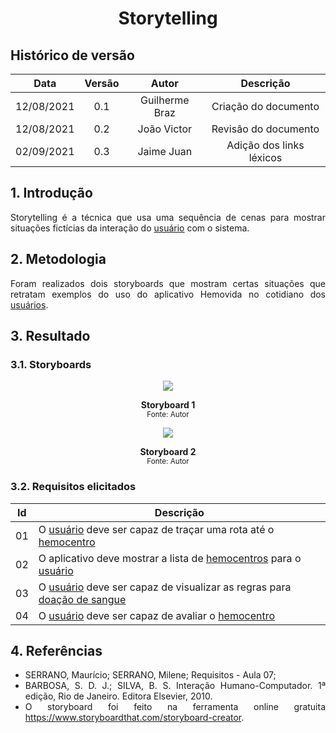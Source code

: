 # <center> Storytelling

## Histórico de versão
| Data | Versão | Autor | Descrição |
| :-:|:-:|:-:|:-: |
| 12/08/2021 | 0.1 | Guilherme Braz | Criação do documento |
| 12/08/2021 | 0.2 | João Victor | Revisão do documento |
| 02/09/2021 | 0.3 | Jaime Juan | Adição dos links léxicos |

<div align="justify">

## 1. Introdução
Storytelling é a técnica que usa uma sequência de cenas para mostrar situações fictícias da interação do [usuário](./modelagem/lexico?id=usuário) com o sistema.

## 2. Metodologia 

Foram realizados dois storyboards que mostram certas situações que retratam exemplos do uso do aplicativo Hemovida no cotidiano dos [usuários](./modelagem/lexico?id=usuário).

## 3. Resultado

### 3.1. Storyboards
<p align='center'>
    <img src='images/tira1.png'>
    <figcaption align='center'>
        <b>Storyboard 1</b>
        <br>
        <small>Fonte: Autor</small>
    </figcaption>
</p>

<p align='center'>
    <img src='images/tira2.png'>
    <figcaption align='center'>
        <b>Storyboard 2</b>
        <br>
        <small>Fonte: Autor</small>
    </figcaption>
</p>

### 3.2. Requisitos elicitados

| Id | Descrição |
| -- | --------- |
| 01 | O  [usuário](./modelagem/lexico?id=usuário) deve ser capaz de traçar uma rota até o [hemocentro](./modelagem/lexico?id=hemocentro) |
| 02 | O aplicativo deve mostrar a lista de [hemocentros](./modelagem/lexico?id=hemocentro) para o [usuário](./modelagem/lexico?id=usuário) |
| 03 | O [usuário](./modelagem/lexico?id=usuário) deve ser capaz de visualizar as regras para [doação de sangue](./modelagem/lexico?id=doação-de-sangue) |
| 04 | O [usuário](./modelagem/lexico?id=usuário) deve ser capaz de avaliar o [hemocentro](./modelagem/lexico?id=hemocentro) |



## 4. Referências
- SERRANO, Maurício; SERRANO, Milene; Requisitos - Aula 07; 
- BARBOSA, S. D. J.; SILVA, B. S. Interação Humano-Computador. 1ª edição, Rio de Janeiro. Editora Elsevier, 2010.
- O storyboard foi feito na ferramenta online gratuita https://www.storyboardthat.com/storyboard-creator.


